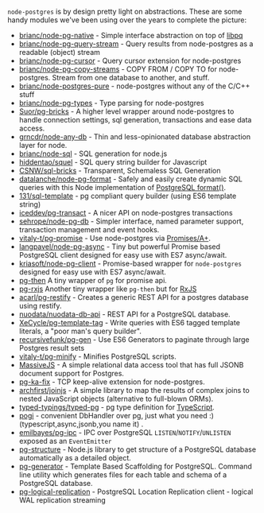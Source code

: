 `node-postgres` is by design pretty light on abstractions.  These are some handy modules we've been using over the years to complete the picture:

- [brianc/node-pg-native](https://github.com/brianc/node-pg-native) - Simple interface abstraction on top of [libpq](https://github.com/brianc/node-libpq)
- [brianc/node-pg-query-stream](https://github.com/brianc/node-pg-query-stream) - Query results from node-postgres as a readable (object) stream
- [brianc/node-pg-cursor](https://github.com/brianc/node-pg-cursor) - Query cursor extension for node-postgres
- [brianc/node-pg-copy-streams](https://github.com/brianc/node-pg-copy-streams) - COPY FROM / COPY TO for node-postgres. Stream from one database to another, and stuff.
- [brianc/node-postgres-pure](https://github.com/brianc/node-postgres-pure) - node-postgres without any of the C/C++ stuff
- [brianc/node-pg-types](https://github.com/brianc/node-pg-types) - Type parsing for node-postgres
- [Suor/pg-bricks](https://github.com/Suor/pg-bricks) - A higher level wrapper around node-postgres to handle connection settings, sql generation, transactions and ease data access.
- [grncdr/node-any-db](https://github.com/grncdr/node-any-db) - Thin and less-opinionated database abstraction layer for node.
- [brianc/node-sql](https://github.com/brianc/node-sql) - SQL generation for node.js
- [hiddentao/squel](https://hiddentao.github.io/squel/) - SQL query string builder for Javascript
- [CSNW/sql-bricks](https://github.com/CSNW/sql-bricks) - Transparent, Schemaless SQL Generation
- [datalanche/node-pg-format](https://github.com/datalanche/node-pg-format) - Safely and easily create dynamic SQL queries with this Node implementation of [PostgreSQL format()](http://www.postgresql.org/docs/9.3/static/functions-string.html#FUNCTIONS-STRING-FORMAT).
- [131/sql-template](https://github.com/131/sql-template) - pg compliant query builder (using ES6 template string)
- [iceddev/pg-transact](https://github.com/iceddev/pg-transact) - A nicer API on node-postgres transactions
- [sehrope/node-pg-db](https://github.com/sehrope/node-pg-db) - Simpler interface, named parameter support, transaction management and event hooks.
- [vitaly-t/pg-promise](https://github.com/vitaly-t/pg-promise) - Use node-postgres via [Promises/A+](https://promisesaplus.com/).
- [langpavel/node-pg-async](https://github.com/langpavel/node-pg-async) - Tiny but powerful Promise based PostgreSQL client designed for easy use with ES7 async/await.
- [kriasoft/node-pg-client](https://github.com/kriasoft/node-pg-client) - Promise-based wrapper for `node-postgres` designed for easy use with ES7 async/await.
- [pg-then](https://github.com/coderhaoxin/pg-then) A tiny wrapper of `pg` for promise api.
- [pg-rxjs](https://github.com/jadbox/pg-rxjs) Another tiny wrapper like `pg-then` but for [RxJS](https://github.com/Reactive-Extensions/RxJS)
- [acarl/pg-restify](https://github.com/acarl/pg-restify) - Creates a generic REST API for a postgres database using restify.
- [nuodata/nuodata-db-api](https://github.com/nuodata/nuodata-db-api) - REST API for a PostgreSQL database.
- [XeCycle/pg-template-tag](https://github.com/XeCycle/pg-template-tag) - Write queries with ES6 tagged template literals, a "poor man's query builder".
- [recursivefunk/pg-gen](https://github.com/recursivefunk/pg-gen) - Use ES6 Generators to paginate through large Postgres result sets
- [vitaly-t/pg-minify](https://github.com/vitaly-t/pg-minify) - Minifies PostgreSQL scripts.
- [MassiveJS](https://github.com/dmfay/massive-js) - A simple relational data access tool that has full JSONB document support for Postgres.
- [pg-ka-fix](https://github.com/numminorihsf/pg-ka-fix) - TCP keep-alive extension for node-postgres.
- [archfirst/joinjs](https://github.com/archfirst/joinjs) - A simple library to map the results of complex joins to nested JavaScript objects (alternative to full-blown ORMs).
- [typed-typings/typed-pg](https://github.com/typed-typings/typed-pg) - pg type definition for [TypeScript](http://www.typescriptlang.org).
- [pogi](https://github.com/holdfenytolvaj/pogi) - convenient DbHandler over pg, just what you need :) (typescript,async,jsonb,you name it) .
- [emilbayes/pg-ipc](https://github.com/emilbayes/pg-ipc) - IPC over PostgreSQL `LISTEN`/`NOTIFY`/`UNLISTEN` exposed as an `EventEmitter`
- [pg-structure](http://www.pg-structure.com) - Node.js library to get structure of a PostgreSQL database automatically as a detailed object. 
- [pg-generator](http://www.pg-generator.com) - Template Based Scaffolding for PostgreSQL. Command line utility which generates files for each table and schema of a PostgreSQL database.
- [pg-logical-replication](https://github.com/kibae/pg-logical-replication) - PostgreSQL Location Replication client - logical WAL replication streaming